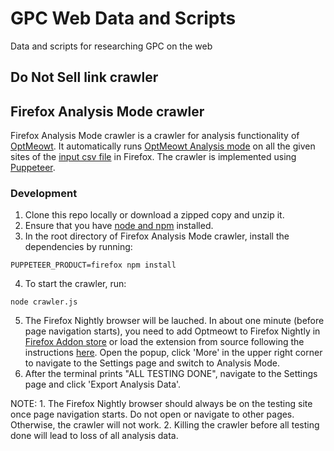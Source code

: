 # GPC Web Data and Scripts

Data and scripts for researching GPC on the web

## Do Not Sell link crawler

## Firefox Analysis Mode crawler
Firefox Analysis Mode crawler is a crawler for analysis functionality of [OptMeowt](https://github.com/privacy-tech-lab/gpc-optmeowt). It automatically runs [OptMeowt Analysis mode](https://github.com/privacy-tech-lab/gpc-optmeowt/blob/main/README.md#4-analysis-mode-firefox-only) on all the given sites of the [input csv file](https://github.com/privacy-tech-lab/gpc-web-data-and-scripts/blob/main/Firefox-analysis-mode-crawler/sites.csv) in Firefox. The crawler is implemented using [Puppeteer](https://pptr.dev/#?product=Puppeteer&version=v3.0.0&show=api-keyboardpresskey-options).

### Development
1. Clone this repo locally or download a zipped copy and unzip it.
2. Ensure that you have [node and npm](https://docs.npmjs.com/getting-started) installed.
3. In the root directory of Firefox Analysis Mode crawler, install the dependencies by running:
```
PUPPETEER_PRODUCT=firefox npm install
```
4. To start the crawler, run:
```
node crawler.js
```
5. The Firefox Nightly browser will be lauched. In about one minute (before page navigation starts), you need to add Optmeowt to Firefox Nightly in [Firefox Addon store](https://addons.mozilla.org/en-US/firefox/) or load the extension from source following the instructions [here](https://github.com/privacy-tech-lab/gpc-optmeowt). Open the popup, click 'More' in the upper right corner to navigate to the Settings page and switch to Analysis Mode. 
6. After the terminal prints "ALL TESTING DONE", navigate to the Settings page and click 'Export Analysis Data'.

NOTE: 1. The Firefox Nightly browser should always be on the testing site once page navigation starts. Do not open or navigate to other pages. Otherwise, the crawler will not work. 2. Killing the crawler before all testing done will lead to loss of all analysis data. 
